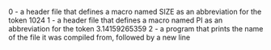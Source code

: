 0 - a header file that defines a macro named SIZE as an abbreviation for the token 1024
1 -  a header file that defines a macro named PI as an abbreviation for the token 3.14159265359
2 - a program that prints the name of the file it was compiled from, followed by a new line
